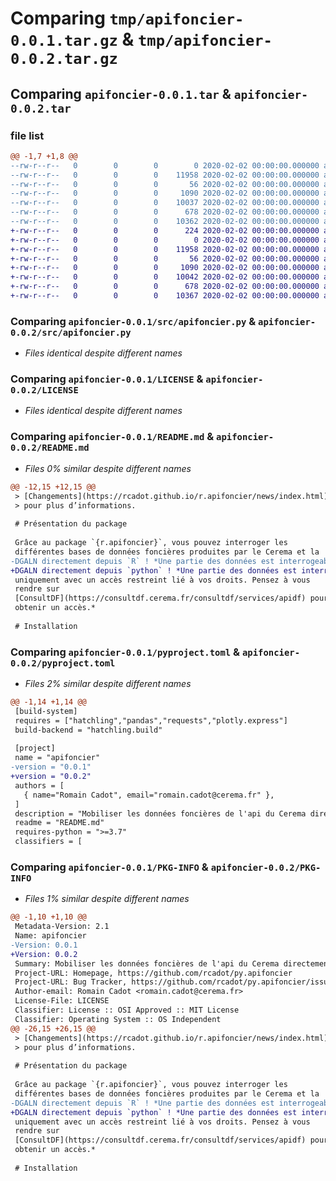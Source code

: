 # Comparing `tmp/apifoncier-0.0.1.tar.gz` & `tmp/apifoncier-0.0.2.tar.gz`

## Comparing `apifoncier-0.0.1.tar` & `apifoncier-0.0.2.tar`

### file list

```diff
@@ -1,7 +1,8 @@
--rw-r--r--   0        0        0        0 2020-02-02 00:00:00.000000 apifoncier-0.0.1/src/__init__.py
--rw-r--r--   0        0        0    11958 2020-02-02 00:00:00.000000 apifoncier-0.0.1/src/apifoncier.py
--rw-r--r--   0        0        0       56 2020-02-02 00:00:00.000000 apifoncier-0.0.1/.gitignore
--rw-r--r--   0        0        0     1090 2020-02-02 00:00:00.000000 apifoncier-0.0.1/LICENSE
--rw-r--r--   0        0        0    10037 2020-02-02 00:00:00.000000 apifoncier-0.0.1/README.md
--rw-r--r--   0        0        0      678 2020-02-02 00:00:00.000000 apifoncier-0.0.1/pyproject.toml
--rw-r--r--   0        0        0    10362 2020-02-02 00:00:00.000000 apifoncier-0.0.1/PKG-INFO
+-rw-r--r--   0        0        0      224 2020-02-02 00:00:00.000000 apifoncier-0.0.2/.pypirc
+-rw-r--r--   0        0        0        0 2020-02-02 00:00:00.000000 apifoncier-0.0.2/src/__init__.py
+-rw-r--r--   0        0        0    11958 2020-02-02 00:00:00.000000 apifoncier-0.0.2/src/apifoncier.py
+-rw-r--r--   0        0        0       56 2020-02-02 00:00:00.000000 apifoncier-0.0.2/.gitignore
+-rw-r--r--   0        0        0     1090 2020-02-02 00:00:00.000000 apifoncier-0.0.2/LICENSE
+-rw-r--r--   0        0        0    10042 2020-02-02 00:00:00.000000 apifoncier-0.0.2/README.md
+-rw-r--r--   0        0        0      678 2020-02-02 00:00:00.000000 apifoncier-0.0.2/pyproject.toml
+-rw-r--r--   0        0        0    10367 2020-02-02 00:00:00.000000 apifoncier-0.0.2/PKG-INFO
```

### Comparing `apifoncier-0.0.1/src/apifoncier.py` & `apifoncier-0.0.2/src/apifoncier.py`

 * *Files identical despite different names*

### Comparing `apifoncier-0.0.1/LICENSE` & `apifoncier-0.0.2/LICENSE`

 * *Files identical despite different names*

### Comparing `apifoncier-0.0.1/README.md` & `apifoncier-0.0.2/README.md`

 * *Files 0% similar despite different names*

```diff
@@ -12,15 +12,15 @@
 > [Changements](https://rcadot.github.io/r.apifoncier/news/index.html)
 > pour plus d’informations.
 
 # Présentation du package
 
 Grâce au package `{r.apifoncier}`, vous pouvez interroger les
 différentes bases de données foncières produites par le Cerema et la
-DGALN directement depuis `R` ! *Une partie des données est interrogeable
+DGALN directement depuis `python` ! *Une partie des données est interrogeable
 uniquement avec un accès restreint lié à vos droits. Pensez à vous
 rendre sur
 [ConsultDF](https://consultdf.cerema.fr/consultdf/services/apidf) pour
 obtenir un accès.*
 
 # Installation
```

### Comparing `apifoncier-0.0.1/pyproject.toml` & `apifoncier-0.0.2/pyproject.toml`

 * *Files 2% similar despite different names*

```diff
@@ -1,14 +1,14 @@
 [build-system]
 requires = ["hatchling","pandas","requests","plotly.express"]
 build-backend = "hatchling.build"
 
 [project]
 name = "apifoncier"
-version = "0.0.1"
+version = "0.0.2"
 authors = [
   { name="Romain Cadot", email="romain.cadot@cerema.fr" },
 ]
 description = "Mobiliser les données foncières de l'api du Cerema directement avec python"
 readme = "README.md"
 requires-python = ">=3.7"
 classifiers = [
```

### Comparing `apifoncier-0.0.1/PKG-INFO` & `apifoncier-0.0.2/PKG-INFO`

 * *Files 1% similar despite different names*

```diff
@@ -1,10 +1,10 @@
 Metadata-Version: 2.1
 Name: apifoncier
-Version: 0.0.1
+Version: 0.0.2
 Summary: Mobiliser les données foncières de l'api du Cerema directement avec python
 Project-URL: Homepage, https://github.com/rcadot/py.apifoncier
 Project-URL: Bug Tracker, https://github.com/rcadot/py.apifoncier/issues
 Author-email: Romain Cadot <romain.cadot@cerema.fr>
 License-File: LICENSE
 Classifier: License :: OSI Approved :: MIT License
 Classifier: Operating System :: OS Independent
@@ -26,15 +26,15 @@
 > [Changements](https://rcadot.github.io/r.apifoncier/news/index.html)
 > pour plus d’informations.
 
 # Présentation du package
 
 Grâce au package `{r.apifoncier}`, vous pouvez interroger les
 différentes bases de données foncières produites par le Cerema et la
-DGALN directement depuis `R` ! *Une partie des données est interrogeable
+DGALN directement depuis `python` ! *Une partie des données est interrogeable
 uniquement avec un accès restreint lié à vos droits. Pensez à vous
 rendre sur
 [ConsultDF](https://consultdf.cerema.fr/consultdf/services/apidf) pour
 obtenir un accès.*
 
 # Installation
```


